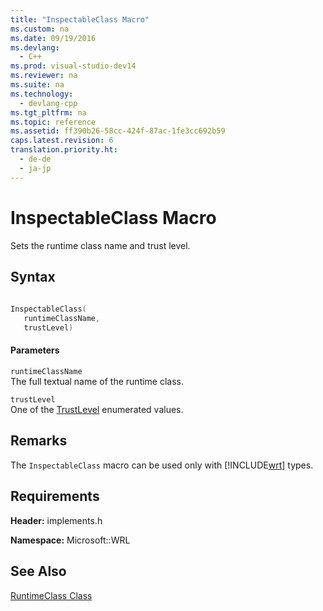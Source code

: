 ```yaml
---
title: "InspectableClass Macro"
ms.custom: na
ms.date: 09/19/2016
ms.devlang: 
  - C++
ms.prod: visual-studio-dev14
ms.reviewer: na
ms.suite: na
ms.technology: 
  - devlang-cpp
ms.tgt_pltfrm: na
ms.topic: reference
ms.assetid: ff390b26-58cc-424f-87ac-1fe3cc692b59
caps.latest.revision: 6
translation.priority.ht: 
  - de-de
  - ja-jp
---
```

# InspectableClass Macro
Sets the runtime class name and trust level.  
  
## Syntax  
  
```cpp  
  
InspectableClass(  
   runtimeClassName,   
   trustLevel)  
```  
  
#### Parameters  
 `runtimeClassName`  
 The full textual name of the runtime class.  
  
 `trustLevel`  
 One of the [TrustLevel](http://msdn.microsoft.com/library/br224625.aspx) enumerated values.  
  
## Remarks  
 The `InspectableClass` macro can be used only with [!INCLUDE[wrt](../vs140/includes/wrt_md.md)] types.  
  
## Requirements  
 **Header:** implements.h  
  
 **Namespace:** Microsoft::WRL  
  
## See Also  
 [RuntimeClass Class](../vs140/RuntimeClass-Class.md)